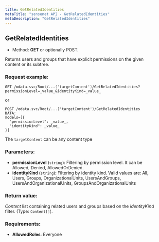 ```yaml
---
title: GetRelatedIdentities
metaTitle: "sensenet API - GetRelatedIdentities"
metaDescription: "GetRelatedIdentities"
---
```


## GetRelatedIdentities
- Method: **GET** or optionally POST.

Returns users and groups that have explicit permissions on the given content or its subtree.

### Request example:

```
GET /odata.svc/Root/...('targetContent')/GetRelatedIdentities?permissionLevel=_value_&identityKind=_value_
```
or
```
POST /odata.svc/Root/...('targetContent')/GetRelatedIdentities
DATA:
models=[{
  "permissionLevel": _value_, 
  "identityKind": _value_
}]
```
The `targetContent` can be any content type
### Parameters:
- **permissionLevel** (`string`): Filtering by permission level. It can be Allowed, Denied, AllowedOrDenied.
- **identityKind** (`string`): Filtering by identity kind. Valid values are: All, Users, Groups, OrganizationalUnits, UsersAndGroups, UsersAndOrganizationalUnits, GroupsAndOrganizationalUnits

### Return value:
_Content_ list containing related users and groups based on the _identityKind_ filter. (Type: `Content[]`).

### Requirements:
- **AllowedRoles**: Everyone

